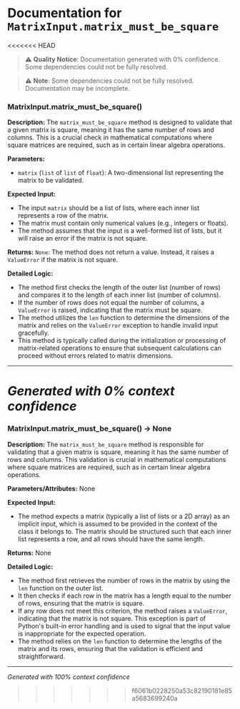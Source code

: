 # Documentation for `MatrixInput.matrix_must_be_square`

<<<<<<< HEAD
> ⚠️ **Quality Notice**: Documentation generated with 0% confidence. Some dependencies could not be fully resolved.


> ⚠️ **Note**: Some dependencies could not be fully resolved. Documentation may be incomplete.
### MatrixInput.matrix_must_be_square()

**Description:**
The `matrix_must_be_square` method is designed to validate that a given matrix is square, meaning it has the same number of rows and columns. This is a crucial check in mathematical computations where square matrices are required, such as in certain linear algebra operations.

**Parameters:**
- `matrix` (`list` of `list` of `float`): A two-dimensional list representing the matrix to be validated.

**Expected Input:**
- The input `matrix` should be a list of lists, where each inner list represents a row of the matrix.
- The matrix must contain only numerical values (e.g., integers or floats).
- The method assumes that the input is a well-formed list of lists, but it will raise an error if the matrix is not square.

**Returns:**
`None`: The method does not return a value. Instead, it raises a `ValueError` if the matrix is not square.

**Detailed Logic:**
- The method first checks the length of the outer list (number of rows) and compares it to the length of each inner list (number of columns).
- If the number of rows does not equal the number of columns, a `ValueError` is raised, indicating that the matrix must be square.
- The method utilizes the `len` function to determine the dimensions of the matrix and relies on the `ValueError` exception to handle invalid input gracefully.
- This method is typically called during the initialization or processing of matrix-related operations to ensure that subsequent calculations can proceed without errors related to matrix dimensions.

---
*Generated with 0% context confidence*
=======
### MatrixInput.matrix_must_be_square() -> None

**Description:**
The `matrix_must_be_square` method is responsible for validating that a given matrix is square, meaning it has the same number of rows and columns. This validation is crucial in mathematical computations where square matrices are required, such as in certain linear algebra operations.

**Parameters/Attributes:**
None

**Expected Input:**
- The method expects a matrix (typically a list of lists or a 2D array) as an implicit input, which is assumed to be provided in the context of the class it belongs to. The matrix should be structured such that each inner list represents a row, and all rows should have the same length.

**Returns:**
None

**Detailed Logic:**
- The method first retrieves the number of rows in the matrix by using the `len` function on the outer list.
- It then checks if each row in the matrix has a length equal to the number of rows, ensuring that the matrix is square.
- If any row does not meet this criterion, the method raises a `ValueError`, indicating that the matrix is not square. This exception is part of Python's built-in error handling and is used to signal that the input value is inappropriate for the expected operation.
- The method relies on the `len` function to determine the lengths of the matrix and its rows, ensuring that the validation is efficient and straightforward.

---
*Generated with 100% context confidence*
>>>>>>> f6061b0228250a53c82190181e85a5683699240a
